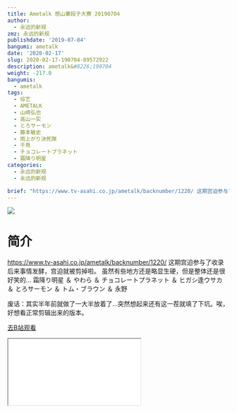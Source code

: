 ```yaml
---
title: Ametalk 想山寨段子大赛 20190704
author:
  - 永远的新规
zmz: 永远的新规
publishdate: '2019-07-04'
bangumi: ametalk
date: '2020-02-17'
slug: 2020-02-17-190704-89572922
description: ametalk&#8226;190704
weight: -217.0
bangumis:
  - ametalk
tags:
  - 综艺
  - AMETALK
  - 山崎弘也
  - 高山一实
  - とろサーモン
  - 藤本敏史
  - 雨上がり決死隊
  - 千鳥
  - チョコレートプラネット
  - 霜降り明星
categories:
  - 永远的新规
  - 永远的新规

brief: "https://www.tv-asahi.co.jp/ametalk/backnumber/1220/ 这期宫迫参与了收录 后来事情发酵，宫迫就被剪掉啦。 虽然有些地方还是略显生硬，但是整体还是很好笑的… 霜降り明星 ＆ やわら ＆ チョコレートプラネット ＆ ヒガシ逢ウサカ ＆ とろサーモン ＆ トム・ブラウン ＆ 永野 废话：其实半年前就做了一大半放着了…突然想起来还有这一茬就填了下坑。唉，好想看正常剪辑出来的版本。"
---
```

![](https://raw.githubusercontent.com/tcgriffith/owaraisite/master/static/tmpimg/b427ceb6d6a7ac02a915f122475098c676006b1e.jpg.480.jpg)
# 简介  
https://www.tv-asahi.co.jp/ametalk/backnumber/1220/
这期宫迫参与了收录 后来事情发酵，宫迫就被剪掉啦。
虽然有些地方还是略显生硬，但是整体还是很好笑的…
霜降り明星 ＆ やわら ＆ チョコレートプラネット ＆ ヒガシ逢ウサカ ＆ とろサーモン ＆ トム・ブラウン ＆ 永野

废话：其实半年前就做了一大半放着了…突然想起来还有这一茬就填了下坑。唉，好想看正常剪辑出来的版本。  

[去B站观看](https://www.bilibili.com/video/av89572922/)
<div class ="resp-container"><iframe class="testiframe" src="//player.bilibili.com/player.html?aid=89572922"", scrolling="no", allowfullscreen="true" > </iframe></div> 
